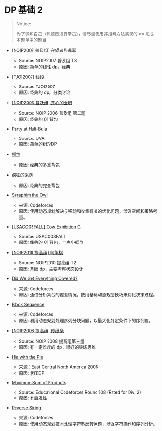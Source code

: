# DP 基础 2

> Notice:
>
> 为了锻炼自己（和题目进行拳击），请尽量使用非搜索方法实现的 dp 完成本题单中的题目

- [[NOIP2007 普及组] 守望者的逃离](https://www.luogu.com.cn/problem/P1095)
  - Source: NOIP2007 普及组 T3
  - 原因: 简单的线性 dp，经典
- [[TJOI2007] 线段](https://www.luogu.com.cn/problem/P3842)
  - Source: TJOI2007
  - 原因: 经典的 dp，分类讨论
- [[NOIP2006 普及组] 开心的金明](https://www.luogu.com.cn/problem/P1060)
  - Source: NOIP 2006 普及组 第二题
  - 原因: 经典的 01 背包

- [Party at Hali-Bula](https://vjudge.net/problem/UVA-1220#author=0)
  - Source: UVA
  - 原因: 简单的树形DP

- [樱花](https://www.luogu.com.cn/problem/P1833)
  - 原因: 经典的多重背包
  
- [疯狂的采药](https://www.luogu.com.cn/problem/P1616)
  - 原因: 经典的完全背包

- [Seraphim the Owl](https://codeforces.com/problemset/problem/1945/D)
  - 来源: Codeforces
  - 原因: 使用动态规划解决与移动和收集有关的优化问题，涉及空间和策略考量。

- [[USACO03FALL] Cow Exhibition G](https://www.luogu.com.cn/problem/P2340)
  - Source: USACO03FALL
  - 原因: 经典的 01 背包，一点小细节

- [[NOIP2010 提高组] 乌龟棋](https://www.luogu.com.cn/problem/P1541)
  - Source: NOIP2010 提高组 T2
  - 原因: 基础 dp，主要考察状态设计

- [Did We Get Everything Covered?](https://codeforces.com/problemset/problem/1924/A)
  - 来源: Codeforces
  - 原因: 通过分析集合的覆盖情况，使用基础动态规划技巧来优化决策过程。

- [Block Sequence](https://codeforces.com/problemset/problem/1881/E)
  - 来源: Codeforces
  - 原因: 利用动态规划处理序列分块问题，以最大化特定条件下的序列值。

- [[NOIP2008 提高组] 传纸条](https://www.luogu.com.cn/problem/P1006)
  - Source: NOIP 2008 提高组第三题
  - 原因: 有一定难度的 dp，很好的锻炼思维
- [Hie with the Pie](https://vjudge.net/problem/POJ-3311#author=GPT_zh)

  - 来源：East Central North America 2006
  - 原因: 状压DP

- [Maximum Sum of Products](https://mirror.codeforces.com/problemset/problem/1519/D)
  - Source: Educational Codeforces Round 108 (Rated for Div. 2)
  - 原因: 有启发性
  
- [Reverse String](https://codeforces.com/problemset/problem/1553/B)
  - 来源: Codeforces
  - 原因: 使用动态规划技术处理字符串反转问题，涉及字符操作和序列分析。
